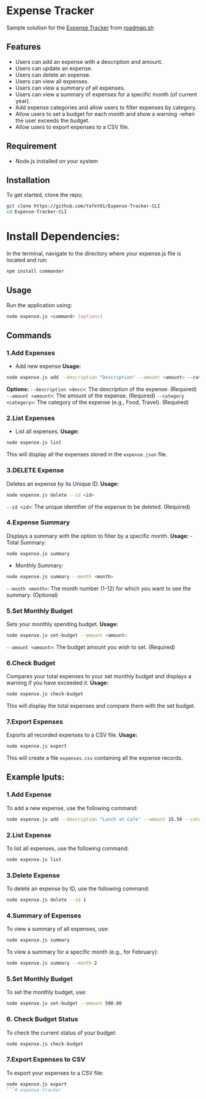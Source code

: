 # Expense Tracker

Sample solution for the [Expense Tracker](https://roadmap.sh/projects/expense-tracker) from [roadmap.sh](https://roadmap.sh/)

## Features
- Users can add an expense with a description and amount.
- Users can update an expense.
- Users can delete an expense.
- Users can view all expenses.
- Users can view a summary of all expenses.
- Users can view a summary of expenses for a specific month (of current year).
- Add expense categories and allow users to filter expenses by category.
- Allow users to set a budget for each month and show a warning -when the user exceeds the budget.
- Allow users to export expenses to a CSV file.

## Requirement
- Node.js installed on your system 

## Installation
To get started, clone the repo;
```bash
git clone https://github.com/Yafet01/Expense-Tracker-CLI
cd Expense-Tracker-CLI
```
# Install Dependencies:
In the terminal, navigate to the directory where your expense.js file is located and run:
```bash
npm install commander
```
## Usage
Run the application using:
```bash
node expense.js <command> [options]
```
## Commands
### 1.Add Expenses
- Add new expense
**Usage:**
```bash
node expense.js add --description "Description" --amount <amount> --category "Category"
```
**Options:**
`--description <desc>`: The description of the expense. (Required)
`--amount <amount>`: The amount of the expense. (Required)
`--category <category>`: The category of the expense (e.g., Food, Travel). (Required)


### 2.List Expenses
- List all expenses.
**Usage:**
```bash
node expense.js list
```
This will display all the expenses stored in the `expense.json` file.


### 3.DELETE Expense
Deletes an expense by its Unique ID.
**Usage:**
```bash
node expense.js delete --id <id>
```
`--id <id>`: The unique identifier of the expense to be deleted. (Required)

### 4.Expense Summary
Displays a summary with the option to filter by a specific month.
**Usage:**
-Total Summary:
```bash
node expense.js summary
```
- Monthly Summary:
```bash
node expense.js summary --month <month>
```
`--month <month>`: The month number (1-12) for which you want to see the summary. (Optional)

### 5.Set Monthly Budget
Sets your monthly spending budget.
**Usage:**
```bash
node expense.js set-budget --amount <amount>
```
`--amount <amount>`: The budget amount you wish to set. (Required)

### 6.Check Budget
Compares your total expenses to your set monthly budget and displays a warning if you have exceeded it.
**Usage:**
```bash
node expense.js check-budget
```
This will display the total expenses and compare them with the set budget.

### 7.Export Expenses
Exports all recorded expenses to a CSV file.
**Usage:**
```bash
node expense.js export
```
This will create a file `expenses.csv` containing all the expense records.

## Example Iputs:
### 1.Add Expense
To add a new expense, use the following command:
```bash
node expense.js add --description "Lunch at Cafe" --amount 15.50 --category "Food"
```

### 2.List Expense
To list all expenses, use the following command:
```bash
node expense.js list
```

### 3.Delete Expense
To delete an expense by ID, use the following command:
```bash
node expense.js delete --id 1
```

### 4.Summary of Expenses
To view a summary of all expenses, use:
```bash 
node expense.js summary
```
To view a summary for a specific month (e.g., for February):
```bash
node expense.js summary --month 2
```


### 5.Set Monthly Budget
To set the monthly budget, use:
```bash
node expense.js set-budget --amount 500.00
```

### 6. Check Budget Status
To check the current status of your budget:
```bash
node expense.js check-budget
```

### 7.Export Expenses to CSV
To export your expenses to a CSV file:
```bash
node expense.js export
```# expense-tracker
